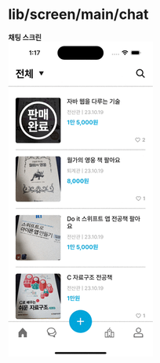 # lib/screen/main/chat

<b>채팅 스크린</b>
<br />
<img src="https://github.com/team-ilpalsam/Flutter_DaelimMarket/blob/main/readme/main/chat.gif">
